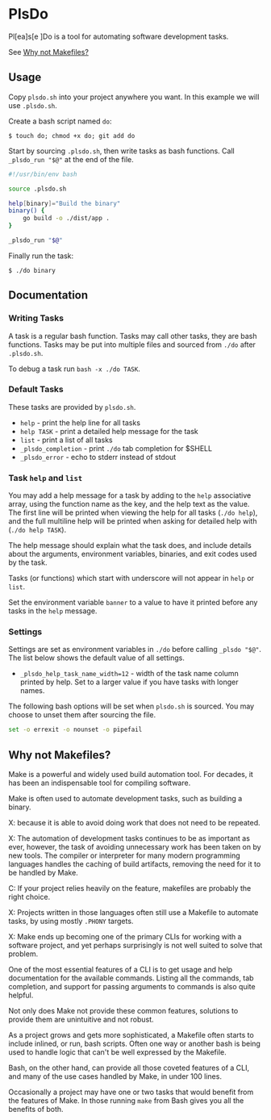 # PlsDo

Pl[ea]s[e ]Do is a tool for automating software development tasks.

See [Why not Makefiles?](#why-not-makefiles)

## Usage

Copy `plsdo.sh` into your project anywhere you want. In this example we will use
`.plsdo.sh`.

Create a bash script named `do`:

```
$ touch do; chmod +x do; git add do
```

Start by sourcing `.plsdo.sh`, then write tasks as bash functions.
Call `_plsdo_run "$@"` at the end of the file.

```sh
#!/usr/bin/env bash

source .plsdo.sh

help[binary]="Build the binary"
binary() {
    go build -o ./dist/app .
}

_plsdo_run "$@"

```

Finally run the task:

```
$ ./do binary
```

## Documentation

### Writing Tasks

A task is a regular bash function. Tasks may call other tasks, they are bash functions.
Tasks may be put into multiple files and sourced from `./do` after `.plsdo.sh`.

To debug a task run `bash -x ./do TASK`.

### Default Tasks

These tasks are provided by `plsdo.sh`.

* `help` - print the help line for all tasks
* `help TASK` - print a detailed help message for the task
* `list` - print a list of all tasks
* `_plsdo_completion` - print `./do` tab completion for $SHELL
* `_plsdo_error` - echo to stderr instead of stdout


### Task `help` and `list`

You may add a help message for a task by adding to the `help` associative
array, using the function name as the key, and the help text as the value.
The first line will be printed when viewing the help for all tasks (`./do help`),
and the full multiline help will be printed when asking for detailed help with
(`./do help TASK`).

The help message should explain what the task does, and include details about
the arguments, environment variables, binaries, and exit codes used by the task.

Tasks (or functions) which start with underscore will not appear in `help` or
`list`.

Set the environment variable `banner` to a value to have it printed before any
tasks in the `help` message.

### Settings

Settings are set as environment variables in `./do` before calling `_plsdo "$@"`. The list below
shows the default value of all settings.

* `_plsdo_help_task_name_width=12` - width of  the task name column printed by
  help. Set to a larger value if you have tasks with longer names.

The following bash options will be set when `plsdo.sh` is sourced. You may
choose to unset them after sourcing the file.

```sh
set -o errexit -o nounset -o pipefail
```

## Why not Makefiles?

Make is a powerful and widely used build automation tool. For decades, it has been an
indispensable tool for compiling software.

Make is often used to automate development tasks, such as building a binary. 

X: because it is able to avoid doing work that does not need to be repeated.

X: The automation of development tasks continues to be as important as ever,
however, the task of avoiding unnecessary work has been taken on by new tools.
The compiler or interpreter for many modern programming languages handles
the caching of build artifacts, removing the need for it to be handled by Make.

C: If your project relies heavily on the feature, makefiles are probably
the right choice.

X: Projects written in those languages often still use a Makefile to automate
tasks, by using mostly `.PHONY` targets.

X: Make ends up becoming one of the primary CLIs for working with a software
project, and yet perhaps surprisingly is not well suited to solve that problem.

One of the most essential features of a CLI is to get usage and help
documentation for the available commands. Listing all the commands, tab
completion, and support for passing arguments to commands is also quite helpful.

Not only does Make not provide these common features, solutions to provide them
are unintuitive and not robust.

As a project grows and gets more sophisticated, a Makefile often starts to 
include inlined, or run, bash scripts. Often one way or another
bash is being used to handle logic that can't be well expressed by the
Makefile.

Bash, on the other hand, can provide all those coveted features of a CLI,
and many of the use cases handled by Make, in under 100 lines.

Occasionally a project may have one or two tasks that would benefit from the
features of Make. In those running `make` from Bash gives you all the
benefits of both.
